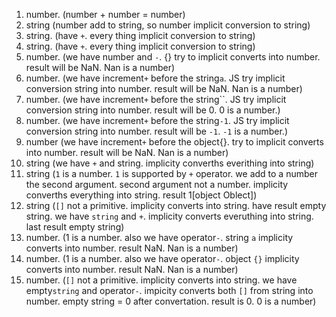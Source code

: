 1. number. (number + number = number)
2. string (number add to string, so number implicit conversion to string)
3. string. (have `+`. every thing implicit conversion to string)
4. string. (have `+`. every thing implicit conversion to string)
5. number. (we have number and `-`. {} try to implicit converts into number. result will be NaN. Nan is a number)
6. number. (we have increment`+` before the string`a`. JS try implicit conversion string into number. result will be NaN. Nan is a number)
7. number. (we have increment`+` before the string``. JS try implicit conversion string into number. result will be 0. 0 is a number.)
8. number. (we have increment`+` before the string`-1`. JS try implicit conversion string into number. result will be `-1`. `-1` is a number.)
9. number (we have increment`+` before the object{}. try to implicit converts into number. result will be NaN. Nan is a number)
10. string (we have `+` and string. implicity converths everithing into string)
11. string (`1` is a number. `1` is supported by `+` operator. we add to a number the second argument. second argument not a number. implicity converths everything into string. result 1[object Oblect])
12. string (`[]` not a primitive. implicity converts into string. have result empty string. we have `string` and `+`. implicity converts everuthing into string. last result empty string)
13. number. (1 is a number. also we have operator`-`. string `a` implicity converts into number. result NaN. Nan is a number)
14. number. (1 is a number. also we have operator`-`. object `{}` implicity converts into number. result NaN. Nan is a number)
15. number. (`[]` not a primitive. implicity converts into string. we have empty`string` and operator`-`. impicity converts both `[]` from string into number. empty string = 0 after convertation. result is 0. 0 is a number)
